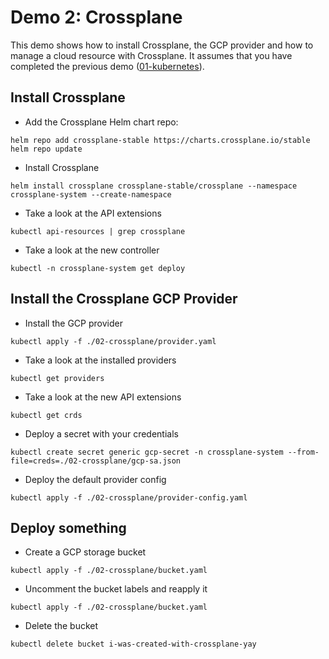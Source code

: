 # Demo 2: Crossplane

This demo shows how to install Crossplane, the GCP provider and how to manage a cloud resource with Crossplane. It
assumes that you have completed the previous demo ([01-kubernetes](../01-kubernetes)).

## Install Crossplane

- Add the Crossplane Helm chart repo:
```shell
helm repo add crossplane-stable https://charts.crossplane.io/stable
helm repo update
```
- Install Crossplane
```shell
helm install crossplane crossplane-stable/crossplane --namespace crossplane-system --create-namespace
```
- Take a look at the API extensions
```shell
kubectl api-resources | grep crossplane
```
- Take a look at the new controller
```shell
kubectl -n crossplane-system get deploy
```

## Install the Crossplane GCP Provider

- Install the GCP provider
```shell
kubectl apply -f ./02-crossplane/provider.yaml
```
- Take a look at the installed providers
```shell
kubectl get providers
```
- Take a look at the new API extensions
```shell
kubectl get crds
```
- Deploy a secret with your credentials
```shell
kubectl create secret generic gcp-secret -n crossplane-system --from-file=creds=./02-crossplane/gcp-sa.json
```
- Deploy the default provider config
```shell
kubectl apply -f ./02-crossplane/provider-config.yaml
```

## Deploy something

- Create a GCP storage bucket
```shell
kubectl apply -f ./02-crossplane/bucket.yaml
```
- Uncomment the bucket labels and reapply it
```shell
kubectl apply -f ./02-crossplane/bucket.yaml
```
- Delete the bucket
```shell
kubectl delete bucket i-was-created-with-crossplane-yay
```